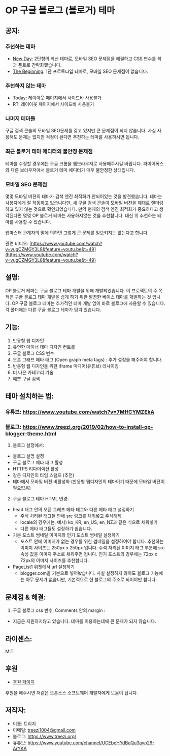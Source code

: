 # OP 구글 블로그 (블로거) 테마

## 공지:
### 추천하는 테마
* [New Day](https://github.com/treezi1004/op-blogger-themes/tree/master/other_languages/ko/2_Columns/New_Day): 2단형의 최신 테마로, 모바일 SEO 문제점을 해결하고 CSS 변수를 색과 폰트로 간략화했습니다.
* [The Beginning](https://github.com/treezi1004/op-blogger-themes/tree/master/other_languages/ko/1_Column/The_beginning): 1단 프로토타입 테마로, 모바일 SEO 문제점이 없습니다.

### 추천하지 않는 테마
* Today: 레이아웃 페이지에서 사이드바 사용불가
* RT: 레이아웃 페이지에서 사이드바 사용불가

### 나머지 테마들
구글 검색 콘솔의 모바일 SEO문제를 갖고 있지만 큰 문제점이 되지 않습니다. 사실 사용해도 문제는 없지만 걱정이 된다면 추천하는 테마를 사용하시면 됩니다.

### 최근 블로거 테마 에디터의 불안정 문제점
테마를 수정할 경우에는 구글 크롬을 웹브라우저로 사용해주시길 바랍니다. 파이어폭스와 다른 브라우저에서 블로거 테마 에디터가 매우 불안정한 상태입니다.

### 모바일 SEO 문제점
몇몇 모바일 버젼의 테마가 검색 엔진 최적화가 안되어있는 것을 발견했습니다. 테마는 사용자에게 잘 작동하고 있습니다만, 새 구글 검색 콘솔이 모바일 버젼을 제대로 렌더링하고 있지 않는 것으로 확인되었습니다. 만약 현재의 검색 엔진 최적화가 중요하다고 생각된다면 몇몇 OP 블로거 테마는 사용하지않는 것을 추천합니다. 대신 위 추천하는 테마를 사용할 수 있습니다.

웹마스터 관계자의 말에 의하면 그렇게 큰 문제를 일으키지는 않는다고 합니다.

관련 비디오: [https://www.youtube.com/watch?v=vugCZMGY3L8&feature=youtu.be&t=49](https://www.youtube.com/watch?v=vugCZMGY3L8&feature=youtu.be&t=49)

## 설명:
OP 블로거 테마는 구글 블로그 테마 개발을 위해 개발되었습니다.
이 프로젝트의 주 목적은 구글 블로그 테마 개발을 쉽게 하기 위한 깔끔한 베이스 테마를 개발하는 것 입니다.
OP 구글 블로그 테마는 추가적인 테마 개발 없이 바로 블로그에 사용할 수 있습니다.
각 폴더에는 다른 구글 블로그 테마가 담겨 있습니다.

## 기능:
1. 반응형 웹 디자인
2. 유연한 마이너 테마 디자인 컨트롤
3. 구글 블로그 CSS 변수
4. 오픈 그래프 메타 태그 (Open graph meta tags) : 추가 설정을 해주어야 합니다.
5. 반응형 웹 디자인을 위한 iframe 미디어(유튜브) 리사이징
6. 더 나은 카테고리 기술
7. 예쁜 구글 검색

## 테마 설치하는 법:
### 유튜브: https://www.youtube.com/watch?v=7MffCYMZEkA
### 블로그: https://www.treezi.org/2019/02/how-to-install-op-blogger-theme.html

1. 블로그 설정에서:
  * 블로그 설명 설정
  * 구글 블로그 메타 태그 활성
  * HTTPS 리다이렉션 활성
  * 같은 디자인의 타임 스탬프 (추천)
  * 테마에서 모바일 버젼 비활성화 (반응형 웹디자인의 테마이기 때문에 모바일 버젼이 필요없음)

2. 구글 블로그 테마 HTML 변경:

  * head 태그 안의 오픈 그래프 메타 태그와 다른 메타 태그 설정하기
    * 주석 처리된 태그들 안에 src 링크를 채워넣고 주석해제.
    * locale의 경우에는, 예시) ko_KR, en_US, en_NZ과 같은 식으로 채워넣기
    * 다른 메타 태그들도 설정하기 쉽습니다.
  * 기본 포스트 썸네일 이미지와 인기 포스트 썸네일 설정하기
    * 포스트 안에 이미지가 없는 경우를 위한 썸네일을 설정하여야 합니다. 추천하는 이미지 사이즈는 250px x 250px 입니다. 주석 처리된 이미지 태그 부분에 src 속성 값을 이미지 주소로 채워주면 됩니다. 인기 포스트의 경우에는  72px x 72px의 이미지 사이즈를 추천합니다.
  * PageList1 위젯에서 url 설정하기
    * blogger.com을 기본으로 넣어놨습니다. 사실 설정하지 않아도 블로그 기능에는 아무 문제가 없습니만, 기본적으로 현 블로그의 주소로 되어야만 합니다.


## 문제점 & 해결:
1. 구글 블로그 css 변수, Comments 안의 margin :
  * 지금은 지원하지않고 있습니다. 테마를 이용하는데에 큰 문제가 되지 않습니다.

## 라이센스:
MIT

## 후원
* [후원 페이지](https://www.paypal.com/cgi-bin/webscr?cmd=_donations&business=R5EKF6TRDDXE8&currency_code=USD&source=url)

후원을 해주시면 저같은 오픈소스 소프트웨어 개발자에게 도움이 됩니다.

## 저작자:
* 이름: 트리지
* 이메일: treezi1004@gmail.com
* 블로그: https://www.treezi.org/
* 유튜브: https://www.youtube.com/channel/UCEbeHYdBuQu3ayp29-ArYKA
